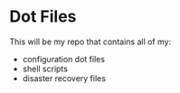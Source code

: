 # Dot Files

This will be my repo that contains all of my:

- configuration dot files
- shell scripts
- disaster recovery files
